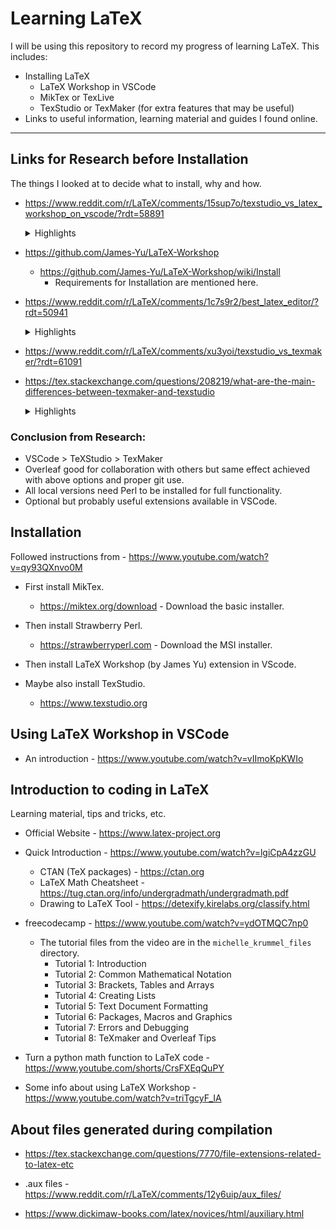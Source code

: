 # Learning LaTeX

I will be using this repository to record my progress of learning LaTeX. 
This includes:
- Installing LaTeX
    - LaTeX Workshop in VSCode
    - MikTex or TexLive
    - TexStudio or TexMaker (for extra features that may be useful)
- Links to useful information, learning material and guides I found online. 

--- 
<!-- Intentional separator. In GitHub website, there are extra separators after every heading I think. -->

## Links for Research before Installation
The things I looked at to decide what to install, why and how.

- https://www.reddit.com/r/LaTeX/comments/15sup7o/texstudio_vs_latex_workshop_on_vscode/?rdt=58891
    <details>
    <summary>Highlights</summary>

    - "I switched to 95% VS Code/5% TexStudio once I got the settings right. The only thing VS Code lacks is the ability to change labels across a project, which TS handles well."
    - "Mostly the lack of extensions that VSCode has to make my coding experience for the most part easier. And lack of some text manipulation features, for example column selection, multiple cursors which I am used to using when coding day to day. I do still use TexStudio a little bit for some niche operations like outline manipulation, label manipulation and table generation."

    </details>

- https://github.com/James-Yu/LaTeX-Workshop
    - https://github.com/James-Yu/LaTeX-Workshop/wiki/Install
        - Requirements for Installation are mentioned here.

- https://www.reddit.com/r/LaTeX/comments/1c7s9r2/best_latex_editor/?rdt=50941
    <details>
    <summary>Highlights</summary>

    - "Latex Workshop, LTex and TexLab extensions"
    - "VS Code + LaTeX Workshop and LaTeX Language Tool is a game changer"

    </details>

- https://www.reddit.com/r/LaTeX/comments/xu3yoi/texstudio_vs_texmaker/?rdt=61091

- https://tex.stackexchange.com/questions/208219/what-are-the-main-differences-between-texmaker-and-texstudio
    <details>
    <summary>Highlights</summary>

    - "in TeXstudio, you can draw math symbols with your mouse and have them translated into LaTeX code."

    </details>


### Conclusion from Research: 
- VSCode > TeXStudio > TexMaker
- Overleaf good for collaboration with others but same effect achieved with above options and proper git use.
- All local versions need Perl to be installed for full functionality.
- Optional but probably useful extensions available in VSCode.

## Installation

Followed instructions from - https://www.youtube.com/watch?v=qy93QXnvo0M

- First install MikTex.
    - https://miktex.org/download - Download the basic installer.

- Then install Strawberry Perl.
    - https://strawberryperl.com - Download the MSI installer.

- Then install LaTeX Workshop (by James Yu) extension in VScode.

- Maybe also install TexStudio.
    - https://www.texstudio.org

## Using LaTeX Workshop in VSCode

- An introduction - https://www.youtube.com/watch?v=vIImoKpKWIo

## Introduction to coding in LaTeX
Learning material, tips and tricks, etc.

- Official Website - https://www.latex-project.org

- Quick Introduction - https://www.youtube.com/watch?v=lgiCpA4zzGU
    - CTAN (TeX packages) - https://ctan.org
    - LaTeX Math Cheatsheet - https://tug.ctan.org/info/undergradmath/undergradmath.pdf
    - Drawing to LaTeX Tool - https://detexify.kirelabs.org/classify.html

- freecodecamp - https://www.youtube.com/watch?v=ydOTMQC7np0
    - The tutorial files from the video are in the `michelle_krummel_files` directory.
        - Tutorial 1: Introduction
        - Tutorial 2: Common Mathematical Notation
        - Tutorial 3: Brackets, Tables and Arrays
        - Tutorial 4: Creating Lists
        - Tutorial 5: Text Document Formatting
        - Tutorial 6: Packages, Macros and Graphics
        - Tutorial 7: Errors and Debugging
        - Tutorial 8: TeXmaker and Overleaf Tips

- Turn a python math function to LaTeX code - https://www.youtube.com/shorts/CrsFXEqQuPY

- Some info about using LaTeX Workshop - https://www.youtube.com/watch?v=triTgcyF_IA

## About files generated during compilation

- https://tex.stackexchange.com/questions/7770/file-extensions-related-to-latex-etc

- .aux files - https://www.reddit.com/r/LaTeX/comments/12y6uip/aux_files/

- https://www.dickimaw-books.com/latex/novices/html/auxiliary.html
